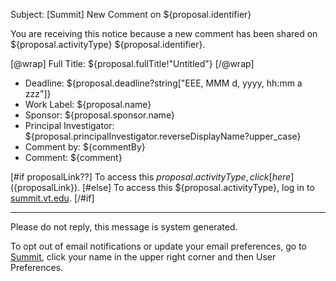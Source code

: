 Subject: [Summit] New Comment on ${proposal.identifier} 

You are receiving this notice because a new comment has been shared on ${proposal.activityType} ${proposal.identifier}. 

[@wrap] 
Full Title: ${proposal.fullTitle!"Untitled"} 
[/@wrap] 

* Deadline: ${proposal.deadline?string["EEE, MMM d, yyyy, hh:mm a zzz"]} 
* Work Label: ${proposal.name} 
* Sponsor: ${proposal.sponsor.name} 
* Principal Investigator: ${proposal.principalInvestigator.reverseDisplayName?upper_case} 
* Comment by: ${commentBy} 
* Comment: ${comment} 

[#if proposalLink??] 
To access this ${proposal.activityType}, click [here](${proposalLink}). 
[#else] 
To access this ${proposal.activityType}, log in to [summit.vt.edu](summit.vt.edu). 
[/#if] 

------------------------------------------------------------------------ 
Please do not reply, this message is system generated. 

To opt out of email notifications or update your email preferences, go to [Summit](summit.vt.edu), click your name in the upper right corner and then User Preferences. 
